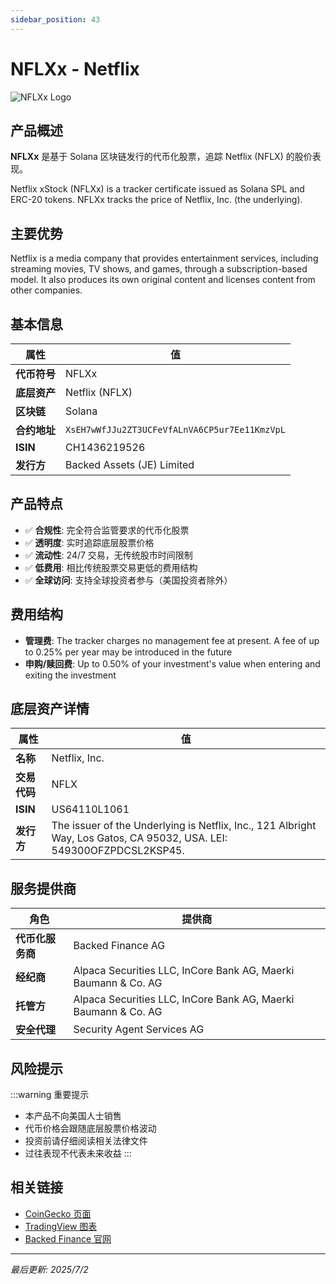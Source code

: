 ```yaml
---
sidebar_position: 43
---
```


# NFLXx - Netflix

![NFLXx Logo](/img/tokens/nflxx.svg)

## 产品概述

**NFLXx** 是基于 Solana 区块链发行的代币化股票，追踪 Netflix (NFLX) 的股价表现。

Netflix xStock (NFLXx) is a tracker certificate issued as Solana SPL and ERC-20 tokens. NFLXx tracks the price of Netflix, Inc. (the underlying).

## 主要优势

Netflix is a media company that provides entertainment services, including streaming movies, TV shows, and games, through a subscription-based model. It also produces its own original content and licenses content from other companies.


## 基本信息

| 属性 | 值 |
|------|----|
| **代币符号** | NFLXx |
| **底层资产** | Netflix (NFLX) |
| **区块链** | Solana |
| **合约地址** | `XsEH7wWfJJu2ZT3UCFeVfALnVA6CP5ur7Ee11KmzVpL` |
| **ISIN** | CH1436219526 |
| **发行方** | Backed Assets (JE) Limited |

## 产品特点

- ✅ **合规性**: 完全符合监管要求的代币化股票
- ✅ **透明度**: 实时追踪底层股票价格
- ✅ **流动性**: 24/7 交易，无传统股市时间限制
- ✅ **低费用**: 相比传统股票交易更低的费用结构
- ✅ **全球访问**: 支持全球投资者参与（美国投资者除外）

## 费用结构

- **管理费**: The tracker charges no management fee at present. A fee of up to 0.25% per year may be introduced in the future
- **申购/赎回费**: Up to 0.50% of your investment's value when entering and exiting the investment

## 底层资产详情

| 属性 | 值 |
|------|----|
| **名称** | Netflix, Inc. |
| **交易代码** | NFLX |
| **ISIN** | US64110L1061 |
| **发行方** | The issuer of the Underlying is Netflix, Inc., 121 Albright Way, Los Gatos, CA 95032, USA. LEI: 549300OFZPDCSL2KSP45. |

## 服务提供商

| 角色 | 提供商 |
|------|----|
| **代币化服务商** | Backed Finance AG |
| **经纪商** | Alpaca Securities LLC, InCore Bank AG, Maerki Baumann & Co. AG |
| **托管方** | Alpaca Securities LLC, InCore Bank AG, Maerki Baumann & Co. AG |
| **安全代理** | Security Agent Services AG |

## 风险提示

:::warning 重要提示
- 本产品不向美国人士销售
- 代币价格会跟随底层股票价格波动
- 投资前请仔细阅读相关法律文件
- 过往表现不代表未来收益
:::

## 相关链接

- [CoinGecko 页面](https://www.coingecko.com/)
- [TradingView 图表](https://www.tradingview.com/)
- [Backed Finance 官网](https://backed.fi/)

---

*最后更新: 2025/7/2*
